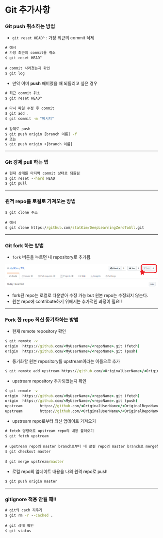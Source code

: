 # Git 추가사항



### Git push 취소하는 방법

- `git reset HEAD^` : 가장 최근의 commit 삭제

```cmd
# 예시
# 가장 최근의 commit을 취소
$ git reset HEAD^

# commit 사라졌는지 확인
$ git log
```

- 만약 이미 **push** 해버렸을 때 되돌리고 싶은 경우

```cmd
# 최근 commit 취소
$ git reset HEAD^

# 다시 파일 수정 후 commit
$ git add .
$ git commit -m "메시지"

# 강제로 push
$ git push origin [branch 이름] -f
# 또는
$ git push origin +[branch 이름]
```

---



### Git 강제 pull 하는 법

```cmd
# 현재 상태를 마지막 commit 상태로 되돌림
$ git reset --hard HEAD
$ git pull
```





---

### 원격 repo를 로컬로 가져오는 방법

```cmd
$ git clone 주소

# 예시
$ git clone https://github.com/statKim/DeepLearningZeroToAll.git
```
---



### Git fork 하는 방법

- `fork` 버튼을 누르면 내 repository로 추가됨.

![fork](images/fork_ex.png)

- fork된 repo는 로컬로 다운받아 수정 가능 but 원본 repo는 수정되지 않는다.
- 원본 repo에 contribute하기 위해서는 추가적인 과정이 필요!!

---



### Fork 한 repo 최신 동기화하는 방법

- 현재 remote repository 확인

```cmd
$ git remote -v
origin  https://github.com/<MyUserName>/<repoName>.git (fetch)
origin  https://github.com/<MyUserName>/<repoName>.git (push)
```

- 동기화할 원본 repository를 upstream이라는 이름으로 추가

```cmd
$ git remote add upstream https://github.com/<OriginalUserName>/<OriginalRepoName>.git
```

- upstream repository 추가되었는지 확인

```cmd
$ git remote -v
origin  https://github.com/<MyUserName>/<repoName>.git (fetch)
origin  https://github.com/<MyUserName>/<repoName>.git (push)
upstream        https://github.com/<OriginalUserName>/<OriginalRepoName>.git (fetch)
upstream        https://github.com/<OriginalUserName>/<OriginalRepoName>.git (push)

```

- upstream repo로부터 최신 업데이트 가져오기

```cmd
# fetch 명령어로 upstream repo의 내용 불러오기
$ git fetch upstream

# upstream repo의 master branch로부터 내 로컬 repo의 master branch로 merge하기
$ git checkout master

$ git merge upstream/master
```

- 로컬 repo의 업데이트 내용을 나의 원격 repo로 push

```cmd
$ git push origin master
```

---



### gitignore 적용 안될 때!!

```cmd
# git의 cach 지우기
$ git rm -r --cached .

# git 상태 확인
$ git status
```

